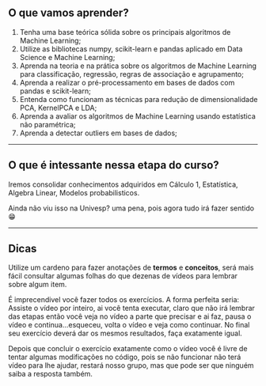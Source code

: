 ## O que vamos aprender?

1. Tenha uma base teórica sólida sobre os principais algoritmos de Machine Learning;
1. Utilize as bibliotecas numpy, scikit-learn e pandas aplicado em Data Science e Machine Learning;
1. Aprenda na teoria e na prática sobre os algoritmos de Machine Learning para classificação, regressão, regras de associação e agrupamento;
1. Aprenda a realizar o pré-processamento em bases de dados com pandas e scikit-learn;
1. Entenda como funcionam as técnicas para redução de dimensionalidade PCA, KernelPCA e LDA;
1. Aprenda a avaliar os algoritmos de Machine Learning usando estatística não paramétrica;
1. Aprenda a detectar outliers em bases de dados;


-------------------
## O que é intessante nessa etapa do curso?
Iremos consolidar conhecimentos adquiridos em Cálculo 1, Estatística, Algebra Linear, Modelos probabilisticos.

Ainda não viu isso na Univesp? uma pena, pois agora tudo irá fazer sentido 😁


---------------

Dicas
--------

Utilize um cardeno para fazer anotações de **termos** e **conceitos**, será mais fácil consultar algumas folhas do que dezenas de vídeos para lembrar sobre algum item.

É imprecendivel você fazer todos os exercícios. A forma perfeita seria:
Assiste o vídeo por inteiro, ai você tenta executar, claro que não irá lembrar das etapas então você veja no vídeo a parte que precisar e ai faz, pausa o vídeo e continua...esqueceu, volta o vídeo e veja como continuar.
No final seu exercício deverá dar os mesmos resultados, faça exatamente igual.

Depois que concluir o exercício exatamente como o vídeo você é livre de tentar algumas modificações no código, pois se não funcionar não terá vídeo para lhe ajudar, restará nosso grupo, mas que pode ser que ninguém saiba a resposta também.
